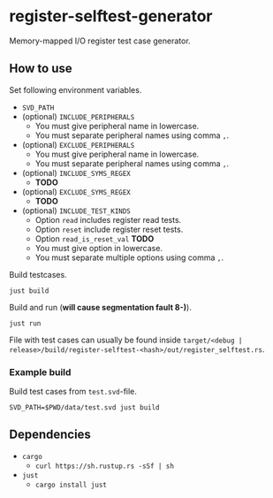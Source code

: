 # register-selftest-generator

Memory-mapped I/O register test case generator.

## How to use

Set following environment variables.

- `SVD_PATH`
- (optional) `INCLUDE_PERIPHERALS`
    - You must give peripheral name in lowercase.
    - You must separate peripheral names using comma `,`.
- (optional) `EXCLUDE_PERIPHERALS`
    - You must give peripheral name in lowercase.
    - You must separate peripheral names using comma `,`.
- (optional) `INCLUDE_SYMS_REGEX`
    - **TODO**
- (optional) `EXCLUDE_SYMS_REGEX`
    - **TODO**
- (optional) `INCLUDE_TEST_KINDS`
    - Option `read` includes register read tests.
    - Option `reset` include register reset tests.
    - Option `read_is_reset_val` **TODO**
    - You must give option in lowercase.
    - You must separate multiple options using comma `,`.

Build testcases.

`just build`

Build and run (**will cause segmentation fault 8-)**).

`just run`

File with test cases can usually be found inside `target/<debug | release>/build/register-selftest-<hash>/out/register_selftest.rs`.

### Example build

Build test cases from `test.svd`-file.

`SVD_PATH=$PWD/data/test.svd just build`

## Dependencies

- `cargo`
    - `curl https://sh.rustup.rs -sSf | sh`
- `just`
    - `cargo install just`
